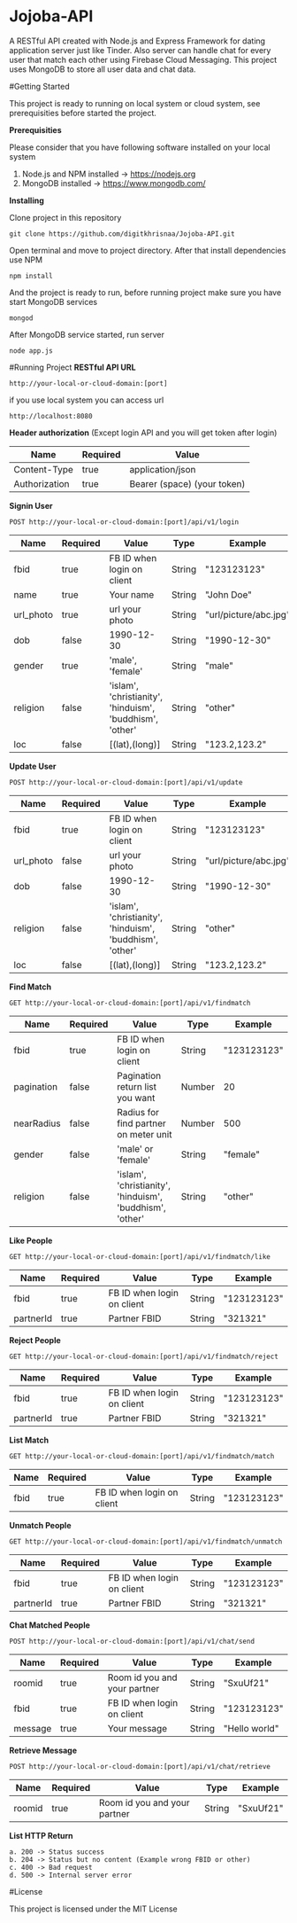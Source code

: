 # Jojoba-API

A RESTful API created with Node.js and Express Framework for dating application server just like Tinder. Also server can handle chat for every user that match each other using Firebase Cloud Messaging. This project uses MongoDB to store all user data and chat data.

#Getting Started

This project is ready to running on local system or cloud system, see prerequisities before started the project.

**Prerequisities**

Please consider that you have following software installed on your local system

 1. Node.js and NPM installed -> https://nodejs.org
 2. MongoDB installed -> https://www.mongodb.com/

**Installing**

Clone project in this repository


    git clone https://github.com/digitkhrisnaa/Jojoba-API.git

Open terminal and move to project directory. After that install dependencies use NPM

    npm install
 
 And the project is ready to run, before running project make sure you have start MongoDB services
 

    mongod
 
 After MongoDB service started, run server
 

    node app.js
  
 
#Running Project
**RESTful API URL**
 

    http://your-local-or-cloud-domain:[port]

if you use local system you can access url

    http://localhost:8080


**Header authorization** (Except login API and you will get token after login)

|Name|Required|Value|
|---|---|---|
|Content-Type|true|application/json|
|Authorization|true|Bearer (space) (your token)|

**Signin User**

    POST http://your-local-or-cloud-domain:[port]/api/v1/login

|Name|Required|Value|Type|Example
|---|---|---|---|---|
|fbid|true|FB ID when login on client|String|"123123123"|
|name|true|Your name|String|"John Doe"|
|url_photo|true|url your photo|String|"url/picture/abc.jpg"|
|dob|false|1990-12-30|String|"1990-12-30"|
|gender|true|'male', 'female'|String|"male"|
|religion|false|'islam', 'christianity', 'hinduism', 'buddhism', 'other'|String|"other"|
|loc|false|[(lat),(long)]|String|"123.2,123.2"|

**Update User**

    POST http://your-local-or-cloud-domain:[port]/api/v1/update

|Name|Required|Value|Type|Example
|---|---|---|---|---|
|fbid|true|FB ID when login on client|String|"123123123"|
|url_photo|false|url your photo|String|"url/picture/abc.jpg"|
|dob|false|1990-12-30|String|"1990-12-30"|
|religion|false|'islam', 'christianity', 'hinduism', 'buddhism', 'other'|String|"other"|
|loc|false|[(lat),(long)]|String|"123.2,123.2"|

**Find Match**

    GET http://your-local-or-cloud-domain:[port]/api/v1/findmatch

|Name|Required|Value|Type|Example
|---|---|---|---|---|
|fbid|true|FB ID when login on client|String|"123123123"|
|pagination|false|Pagination return list you want|Number|20|
|nearRadius|false|Radius for find partner on meter unit|Number|500|
|gender|false|'male' or 'female'|String|"female"|
|religion|false|'islam', 'christianity', 'hinduism', 'buddhism', 'other'|String|"other"|

**Like People**

    GET http://your-local-or-cloud-domain:[port]/api/v1/findmatch/like

|Name|Required|Value|Type|Example
|---|---|---|---|---|
|fbid|true|FB ID when login on client|String|"123123123"|
|partnerId|true|Partner FBID|String|"321321"|

**Reject People**

    GET http://your-local-or-cloud-domain:[port]/api/v1/findmatch/reject

|Name|Required|Value|Type|Example
|---|---|---|---|---|
|fbid|true|FB ID when login on client|String|"123123123"|
|partnerId|true|Partner FBID|String|"321321"|

**List Match**

    GET http://your-local-or-cloud-domain:[port]/api/v1/findmatch/match

|Name|Required|Value|Type|Example
|---|---|---|---|---|
|fbid|true|FB ID when login on client|String|"123123123"|

**Unmatch People**

    GET http://your-local-or-cloud-domain:[port]/api/v1/findmatch/unmatch

|Name|Required|Value|Type|Example
|---|---|---|---|---|
|fbid|true|FB ID when login on client|String|"123123123"|
|partnerId|true|Partner FBID|String|"321321"|

**Chat Matched People**

    POST http://your-local-or-cloud-domain:[port]/api/v1/chat/send

|Name|Required|Value|Type|Example
|---|---|---|---|---|
|roomid|true|Room id you and your partner|String|"SxuUf21"|
|fbid|true|FB ID when login on client|String|"123123123"|
|message|true|Your message|String|"Hello world"|

**Retrieve Message**

    POST http://your-local-or-cloud-domain:[port]/api/v1/chat/retrieve

|Name|Required|Value|Type|Example
|---|---|---|---|---|
|roomid|true|Room id you and your partner|String|"SxuUf21"|    


**List HTTP Return**

    a. 200 -> Status success
    b. 204 -> Status but no content (Example wrong FBID or other)
    c. 400 -> Bad request
    d. 500 -> Internal server error

#License

This project is licensed under the MIT License
